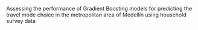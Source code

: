 Assessing the performance of Gradient Boosting models for predicting the travel mode choice in the metropolitan area of Medellín using household survey data
